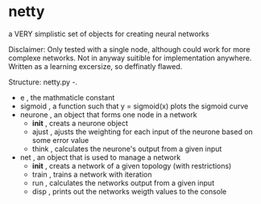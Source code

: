 # netty
a VERY simplistic set of objects for creating neural networks

Disclaimer:
Only tested with a single node, although could work for more complexe networks.
Not in anyway suitible for implementation anywhere. 
Written as a learning excersize, so deffinatly flawed.

Structure:
netty.py -.
- e , the mathmaticle constant
- sigmoid , a function such that y = sigmoid(x) plots the sigmoid curve
- neurone , an object that forms one node in a network
	- __init__ , creats a neurone object
	- ajust , ajusts the weighting for each input of the neurone based on some error value
	- think , calculates the neurone's output from a given input
- net , an object that is used to manage a network
	- __init__ , creats a network of a given topology (with restrictions)
	- train , trains a network with iteration
 	- run , calculates the networks output from a given input
 	- disp , prints out the networks weigth values to the console

